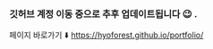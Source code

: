 ### 깃허브 계정 이동 중으로 추후 업데이트됩니다 :wink: .

페이지 바로가기 :arrow_down:
https://hyoforest.github.io/portfolio/
